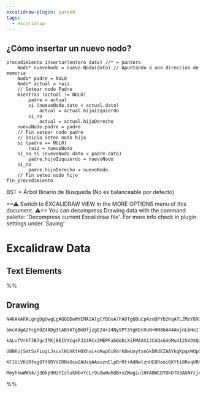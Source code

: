 ```yaml
---
excalidraw-plugin: parsed
tags:
  - excalidraw
---
```

## ¿Cómo insertar un nuevo nodo?
```
procedimiento insertar(entero dato) //* = puntero
	Nodo* nuevoNodo = nuevo Nodo(dato) // Apuntando a una dirección de memoria
	Nodo* padre = NULO
	Nodo* actual = raiz
	// Setear nodo Padre
	mientras (actual != NULO)
		padre = actual
		si (nuevoNodo.dato < actual.dato)
			actual = actual.hijoIzquierdo
		si_no
			actual = actual.hijoDerecho
	nuevoNodo.padre = padre
	// Fin setear nodo padre
	// Inicio Seteo nodo hijo
	si (padre == NULO)
		raiz = nuevoNodo
	si_no_si (nuevoNodo.dato < padre.dato)
		padre.hijoIzquierdo = nuevoNodo
	si_no
		padre.hijoDerecho = nuevoNodo
	// Fin seteo nodo hijo
fin_procedimiento
```

BST = Árbol Binario de Búsqueda (No es balanceable por defecto)

==⚠  Switch to EXCALIDRAW VIEW in the MORE OPTIONS menu of this document. ⚠== You can decompress Drawing data with the command palette: 'Decompress current Excalidraw file'. For more info check in plugin settings under 'Saving'


# Excalidraw Data
## Text Elements
%%
## Drawing
```compressed-json
N4KAkARALgngDgUwgLgAQQQDwMYEMA2AlgCYBOuA7hADTgQBuCpAzoQPYB2KqATLZMzYBXUtiRoIACyhQ4zZAHoFAc0JRJQgEYA6bGwC2CgF7N6hbEcK4OCtptbErHALRY8RMpWdx8Q1TdIEfARcZgRmBShcZQUebQBWbQAGGjoghH0EDihmbgBtcDBQMBKIEm4IAFUAYWIofQBlAEkKADNcAE0AGXwAKQAVAH0OGAB1YnpUkshYRAqgojkkflLM

bmcAdgA2FcgYdZ4ADg3tABYATgBmDfjzgEZ4+J4Ny9PT3YgKEnVuN+0N86A44AnjnLbHeIfSQIQjKaTcHiJLZJFFJLZ3JKXeIPLaIj7WZTBbhJD7MKCkNgAawQ1TY+DYpAqAGI7ghWaypqVNLhsJTlBShBxiLT6YyJOTrMw4LhAtlOZBWoR8PgGrAiRJBB55RAyRTqaNvpIEaTyVSEKqYOr0Jryh8BXCOOFcmg7h82NLsGp9i6UR9+cI4E1iM7UH

kALofVrkTJB7gcITKj6EIVYCq4FJ24RCx3MEPFabQeDiXiFMAAX1JCAQxG4GMu4I2SVOSQ2H0YLHYXDQrdLDCYrE4ADlOGJa4dThsNqcjvEewXCMwACLpKDV7jtfBhD6aLPEACiwUy2RD8cTvaEcGIuFXNZdG2eda2942dx2vaIHEpcYT+A+9N5a5oBuYSFGW4ARnQuBwHAqrXsW+bQNCmQVEQcJQJyDCEAgFAAEI8nyApCiKDLMq0ZHkRh2AiLK

UBNKujSmtSxFiugLJsuxlHUVktH0XhvL+oKwp0iR4rkBwUoytxnGkDRdEZAAYkqKpqsWOp0rahQQFRMncXJDF6ggBp1EaaB8Jp2myfRqoGRaVpqVqKxaVx2R6QASsIDpOrWjkWbp9EAPIel6ta+uZzk8QpnBQPJuD6Eq3qoJCYU6S59HyVFDSEEYxY8CSyWWRk/RYFAACCqFdugwStOhPnhXpsGkKVMlsBQ0K4LeqCnr++V+Rke5CiVzWtSEHUQD

KFJULVKURfog0Tf0RYVIRNaOcw2AUsqAAavznElpRrRt+AdNwlznHE8Rooi6KYti8RvqURhsAY3D5pA9AEEIxZ3KBU0Ffo7mCTmIYQMtGH8iQmXZQieWlODxCqggcDcHtkBwwAsmwxAIP1uCaMEHXAQgjlw8xL29jhdKjaQyjcgAFDwdytrwjPUMzTNJAkACU2quQgygJjKS007g9OXCSvBi6zPCS6gHPxNzP09dk1lmoFUCdieP6OVGsUILzKak

MmyhkwWWS4/j3Dkp9HzYIslukNbvYcLr9uOwWwhQB+xZWwgiulHYABWCDYDkDTO3AGNYzjeOAaghOOTy6uMP0T34CbpSzKpYTBCHnbalRZIGAtcxoF1f5sABBMEFu76hKVufJ6n37KqB4AVnQirBHmYFlkAA
```
%%